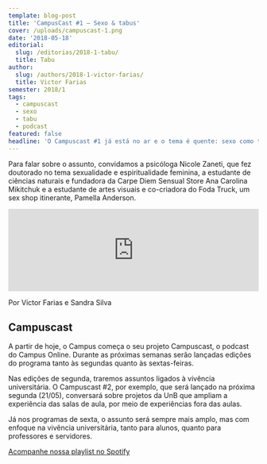 ```yaml
---
template: blog-post
title: 'CampusCast #1 — Sexo & tabus'
cover: /uploads/campuscast-1.png
date: '2018-05-18'
editorial:
  slug: /editorias/2018-1-tabu/
  title: Tabu
author:
  slug: /authors/2018-1-victor-farias/
  title: Victor Farias
semester: 2018/1
tags:
  - campuscast
  - sexo
  - tabu
  - podcast
featured: false
headline: 'O Campuscast #1 já está no ar e o tema é quente: sexo como tabu.'
---
```


Para falar sobre o assunto, convidamos a psicóloga Nicole Zaneti, que fez doutorado no tema sexualidade e espiritualidade feminina, a estudante de ciências naturais e fundadora da Carpe Diem Sensual Store Ana Carolina Mikitchuk e a estudante de artes visuais e co-criadora do Foda Truck, um sex shop itinerante, Pamella Anderson.

<iframe src="https://w.soundcloud.com/player/?url=https%3A//api.soundcloud.com/tracks/445847241&amp;color=%23ff5500&amp;auto_play=false&amp;hide_related=false&amp;show_comments=true&amp;show_user=true&amp;show_reposts=false&amp;show_teaser=true" width="100%" height="166" frameborder="no" scrolling="no"></iframe>

Por Victor Farias e Sandra Silva

## Campuscast

A partir de hoje, o Campus começa o seu projeto Campuscast, o podcast do Campus Online. Durante as próximas semanas serão lançadas edições do programa tanto às segundas quanto às sextas-feiras.

Nas edições de segunda, traremos assuntos ligados à vivência universitária. O Campuscast #2, por exemplo, que será lançado na próxima segunda (21/05), conversará sobre projetos da UnB que ampliam a experiência das salas de aula, por meio de experiências fora das aulas.

Já nos programas de sexta, o assunto será sempre mais amplo, mas com enfoque na vivência universitária, tanto para alunos, quanto para professores e servidores.

[Acompanhe nossa playlist no Spotify](https://open.spotify.com/user/u5i544iud90l66hhgnckr79n2/playlist/60EwgMLRfZZecEog26Opi4)

